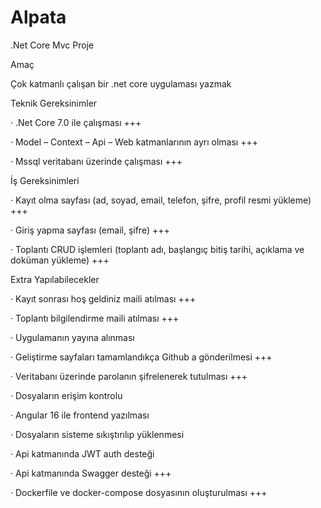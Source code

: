 # Alpata

.Net Core Mvc Proje 

Amaç  

Çok katmanlı çalışan bir .net core uygulaması yazmak 

Teknik Gereksinimler 

·         .Net Core 7.0 ile çalışması +++

·         Model – Context – Api – Web katmanlarının ayrı olması  +++

·         Mssql veritabanı üzerinde çalışması +++

İş Gereksinimleri 

·         Kayıt olma sayfası (ad, soyad, email, telefon, şifre, profil resmi yükleme) +++

·         Giriş yapma sayfası (email, şifre) +++

·         Toplantı CRUD işlemleri (toplantı adı, başlangıç bitiş tarihi, açıklama ve doküman yükleme) +++

Extra Yapılabilecekler 

·         Kayıt sonrası hoş geldiniz maili atılması +++

·         Toplantı bilgilendirme maili atılması +++

·         Uygulamanın yayına alınması 

·         Geliştirme sayfaları tamamlandıkça Github a gönderilmesi +++

·         Veritabanı üzerinde parolanın şifrelenerek tutulması +++

·         Dosyaların erişim kontrolu 

·         Angular 16 ile frontend yazılması 

·         Dosyaların sisteme sıkıştırılıp yüklenmesi 

·         Api katmanında JWT auth desteği 

·         Api katmanında Swagger desteği +++

·         Dockerfile ve docker-compose dosyasının oluşturulması  +++


